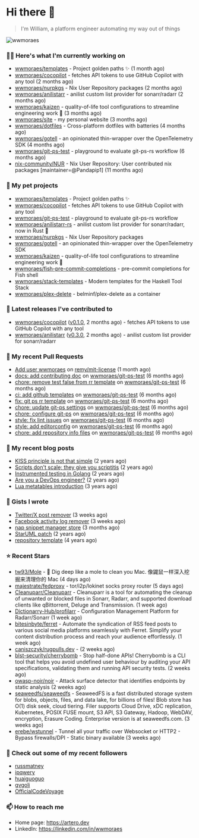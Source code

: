 # Hi there 👋

> I'm William, a platform engineer automating my way out of things

<img src="https://github-readme-stats.vercel.app/api?username=wwmoraes&show_icons=true" alt="wwmoraes" />

### 👨‍💻 Here's what I'm currently working on

- [wwmoraes/templates](https://github.com/wwmoraes/templates) - Project golden paths ✨ (1 month ago)
- [wwmoraes/cocopilot](https://github.com/wwmoraes/cocopilot) - fetches API tokens to use GitHub Copilot with any tool (2 months ago)
- [wwmoraes/nurpkgs](https://github.com/wwmoraes/nurpkgs) - Nix User Repository packages (2 months ago)
- [wwmoraes/anilistarr](https://github.com/wwmoraes/anilistarr) - anilist custom list provider for sonarr/radarr (2 months ago)
- [wwmoraes/kaizen](https://github.com/wwmoraes/kaizen) - quality-of-life tool configurations to streamline engineering work 🚀 (3 months ago)
- [wwmoraes/site](https://github.com/wwmoraes/site) - my personal website (3 months ago)
- [wwmoraes/dotfiles](https://github.com/wwmoraes/dotfiles) - Cross-platform dotfiles with batteries (4 months ago)
- [wwmoraes/gotell](https://github.com/wwmoraes/gotell) - an opinionated thin-wrapper over the OpenTelemetry SDK (4 months ago)
- [wwmoraes/git-ps-test](https://github.com/wwmoraes/git-ps-test) - playground to evaluate git-ps-rs workflow (6 months ago)
- [nix-community/NUR](https://github.com/nix-community/NUR) - Nix User Repository: User contributed nix packages [maintainer=@Pandapip1] (11 months ago)

### 🌱 My pet projects

- [wwmoraes/templates](https://github.com/wwmoraes/templates) - Project golden paths ✨
- [wwmoraes/cocopilot](https://github.com/wwmoraes/cocopilot) - fetches API tokens to use GitHub Copilot with any tool
- [wwmoraes/git-ps-test](https://github.com/wwmoraes/git-ps-test) - playground to evaluate git-ps-rs workflow
- [wwmoraes/anilistarr-rs](https://github.com/wwmoraes/anilistarr-rs) - anilist custom list provider for sonarr/radarr, now in Rust 🦀
- [wwmoraes/nurpkgs](https://github.com/wwmoraes/nurpkgs) - Nix User Repository packages
- [wwmoraes/gotell](https://github.com/wwmoraes/gotell) - an opinionated thin-wrapper over the OpenTelemetry SDK
- [wwmoraes/kaizen](https://github.com/wwmoraes/kaizen) - quality-of-life tool configurations to streamline engineering work 🚀
- [wwmoraes/fish-pre-commit-completions](https://github.com/wwmoraes/fish-pre-commit-completions) - pre-commit completions for Fish shell
- [wwmoraes/stack-templates](https://github.com/wwmoraes/stack-templates) - Modern templates for the Haskell Tool Stack
- [wwmoraes/plex-delete](https://github.com/wwmoraes/plex-delete) - belminf/plex-delete as a container

### 🔭 Latest releases I've contributed to

- [wwmoraes/cocopilot](https://github.com/wwmoraes/cocopilot) ([v0.1.0](https://github.com/wwmoraes/cocopilot/releases/tag/v0.1.0), 2 months ago) - fetches API tokens to use GitHub Copilot with any tool
- [wwmoraes/anilistarr](https://github.com/wwmoraes/anilistarr) ([v0.3.0](https://github.com/wwmoraes/anilistarr/releases/tag/v0.3.0), 2 months ago) - anilist custom list provider for sonarr/radarr

### 🔨 My recent Pull Requests

- [Add user wwmoraes](https://github.com/remy/mit-license/pull/1762) on [remy/mit-license](https://github.com/remy/mit-license) (1 month ago)
- [docs: add contributing doc](https://github.com/wwmoraes/git-ps-test/pull/10) on [wwmoraes/git-ps-test](https://github.com/wwmoraes/git-ps-test) (6 months ago)
- [chore: remove test false from rr template](https://github.com/wwmoraes/git-ps-test/pull/9) on [wwmoraes/git-ps-test](https://github.com/wwmoraes/git-ps-test) (6 months ago)
- [ci: add github templates](https://github.com/wwmoraes/git-ps-test/pull/8) on [wwmoraes/git-ps-test](https://github.com/wwmoraes/git-ps-test) (6 months ago)
- [fix: git ps rr template](https://github.com/wwmoraes/git-ps-test/pull/7) on [wwmoraes/git-ps-test](https://github.com/wwmoraes/git-ps-test) (6 months ago)
- [chore: update git-ps settings](https://github.com/wwmoraes/git-ps-test/pull/6) on [wwmoraes/git-ps-test](https://github.com/wwmoraes/git-ps-test) (6 months ago)
- [chore: configure git-ps](https://github.com/wwmoraes/git-ps-test/pull/5) on [wwmoraes/git-ps-test](https://github.com/wwmoraes/git-ps-test) (6 months ago)
- [style: fix lint issues](https://github.com/wwmoraes/git-ps-test/pull/4) on [wwmoraes/git-ps-test](https://github.com/wwmoraes/git-ps-test) (6 months ago)
- [style: add editorconfig](https://github.com/wwmoraes/git-ps-test/pull/3) on [wwmoraes/git-ps-test](https://github.com/wwmoraes/git-ps-test) (6 months ago)
- [chore: add repository info files](https://github.com/wwmoraes/git-ps-test/pull/2) on [wwmoraes/git-ps-test](https://github.com/wwmoraes/git-ps-test) (6 months ago)

### 📜 My recent blog posts

- [KISS principle is not that simple](https://artero.dev/posts/kiss-principle-is-not-that-simple/) (2 years ago)
- [Scripts don&#39;t scale; they give you scriptitis](https://artero.dev/posts/scripts-do-not-scale/) (2 years ago)
- [Instrumented testing in Golang](https://artero.dev/posts/golang-integration-test/) (2 years ago)
- [Are you a DevOps engineer?](https://artero.dev/posts/are-you-a-devops-engineer/) (2 years ago)
- [Lua metatables introduction](https://artero.dev/posts/lua-metatables-introduction/) (3 years ago)

### 📓 Gists I wrote

- [Twitter/X post remover](https://gist.github.com/c80cac4c201952cd325c76c7095a3efe) (3 weeks ago)
- [Facebook activity log remover](https://gist.github.com/5b7045eb7db708adbfc07dd490d7bd1b) (3 weeks ago)
- [nap snippet manager store](https://gist.github.com/adb2012583db995470a8d4a83b6771b8) (3 months ago)
- [StarUML patch](https://gist.github.com/3288859d4b466f530706aa556347de9f) (2 years ago)
- [repository template](https://gist.github.com/75dc66767a9f487c8235c5423027f69c) (4 years ago)

### ⭐ Recent Stars

- [tw93/Mole](https://github.com/tw93/Mole) - 🐹 Dig deep like a mole to clean you Mac. 像鼹鼠一样深入挖掘来清理你的 Mac (4 days ago)
- [majestrate/fedproxy](https://github.com/majestrate/fedproxy) - tor/i2p/lokinet socks proxy router (5 days ago)
- [Cleanuparr/Cleanuparr](https://github.com/Cleanuparr/Cleanuparr) - Cleanuparr is a tool for automating the cleanup of unwanted or blocked files in Sonarr, Radarr, and supported download clients like qBittorrent, Deluge and Transmission. (1 week ago)
- [Dictionarry-Hub/profilarr](https://github.com/Dictionarry-Hub/profilarr) - Configuration Management Platform for Radarr/Sonarr (1 week ago)
- [bitesinbyte/ferret](https://github.com/bitesinbyte/ferret) - Automate the syndication of RSS feed posts to various social media platforms seamlessly with Ferret. Simplify your content distribution process and reach your audience effortlessly. (1 week ago)
- [caniszczyk/rugpulls.dev](https://github.com/caniszczyk/rugpulls.dev) -  (2 weeks ago)
- [blst-security/cherrybomb](https://github.com/blst-security/cherrybomb) - Stop half-done APIs! Cherrybomb is a CLI tool that helps you avoid undefined user behaviour by auditing your API specifications, validating them and running API security tests. (2 weeks ago)
- [owasp-noir/noir](https://github.com/owasp-noir/noir) - Attack surface detector that identifies endpoints by static analysis (2 weeks ago)
- [seaweedfs/seaweedfs](https://github.com/seaweedfs/seaweedfs) - SeaweedFS is a fast distributed storage system for blobs, objects, files, and data lake, for billions of files! Blob store has O(1) disk seek, cloud tiering. Filer supports Cloud Drive, xDC replication, Kubernetes, POSIX FUSE mount, S3 API, S3 Gateway, Hadoop, WebDAV, encryption, Erasure Coding. Enterprise version is at seaweedfs.com. (3 weeks ago)
- [erebe/wstunnel](https://github.com/erebe/wstunnel) - Tunnel all your traffic over Websocket or HTTP2 - Bypass firewalls/DPI - Static binary available  (3 weeks ago)

### 👯 Check out some of my recent followers

- [russmatney](https://github.com/russmatney)
- [ipqwery](https://github.com/ipqwery)
- [huaiguoguo](https://github.com/huaiguoguo)
- [gvgoli](https://github.com/gvgoli)
- [OfficialCodeVoyage](https://github.com/OfficialCodeVoyage)

### 📫 How to reach me

- Home page: <https://artero.dev>
- LinkedIn: <https://linkedin.com/in/wwmoraes>
